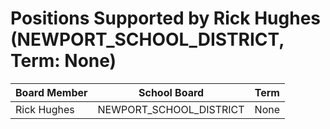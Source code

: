 # Positions Supported by Rick Hughes (NEWPORT_SCHOOL_DISTRICT, Term: None)

| Board Member | School Board | Term |
|--------------|--------------|------|
| Rick Hughes | NEWPORT_SCHOOL_DISTRICT | None |

